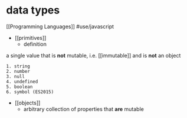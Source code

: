 # data types
[[Programming Languages]]
#use/javascript

* [[primitives]]
	* definition

a single value that is **not** mutable, i.e.  [[immutable]] and is **not** an object
	
	1. string
	2. number
	3. null
	4. undefined
	5. boolean
	6. symbol (ES2015)

* [[objects]]
	* arbitrary collection of properties that **are** mutable
